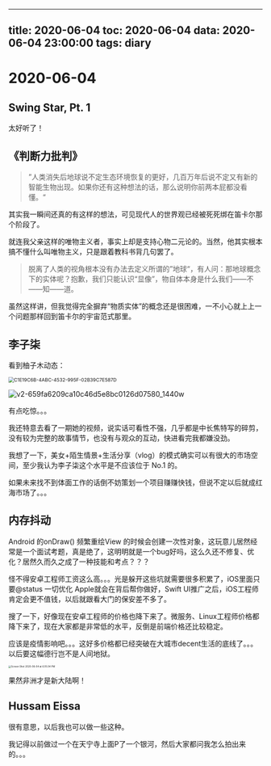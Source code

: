 
---
title: 2020-06-04
toc: 2020-06-04
data: 2020-06-04 23:00:00
tags: diary
---


# 2020-06-04

## Swing Star, Pt. 1

太好听了！

## 《判断力批判》

> ”人类消失后地球说不定生态环境恢复的更好，几百万年后说不定又有新的智能生物出现。如果你还有这种想法的话，那么说明你前两本屁都没看懂。“



其实我一瞬间还真的有这样的想法，可见现代人的世界观已经被死死绑在笛卡尔那个阶段了。

就连我父亲这样的唯物主义者，事实上却是支持心物二元论的。当然，他其实根本搞不懂什么叫唯物主义，只是跟着教科书背几句罢了。

> 脱离了人类的视角根本没有办法去定义所谓的”地球“，有人问：那地球概念下的实体呢？抱歉，我们只能认识“显像”，物自体本身是什么我们——不——知——道。



虽然这样讲，但我觉得完全摒弃“物质实体”的概念还是很困难，一不小心就上上一个问题那样回到笛卡尔的宇宙范式那里。

## 李子柒

看到柚子木动态：

<img src="https://tva1.sinaimg.cn/large/007S8ZIlgy1gfg90v5hrsj30ss0j27la.jpg" alt="C1E19C6B-4ABC-4532-995F-02B39C7E587D" style="zoom: 67%;" />

![v2-659fa6209ca10c46d5e8bc0126d07580_1440w](https://tva1.sinaimg.cn/large/007S8ZIlgy1gfg8yzrat4j30hs06dgly.jpg)

有点吃惊。。。

我还特意去看了一期她的视频，说实话可看性不强，几乎都是中长焦特写的碎剪，没有较为完整的故事情节，也没有与观众的互动，快进看完我都嫌没劲。

我想了一下，美女+陌生情景+生活分享（vlog）的模式确实可以有很大的市场空间，至少我认为李子柒这个水平是不应该位于 No.1 的。

如果未来找不到体面工作的话倒不妨策划一个项目赚赚快钱，但说不定以后就成红海市场了。。。

## 内存抖动

Android 的onDraw() 频繁重绘View 的时候会创建一次性对象，这玩意儿居然经常是一个面试考题，真是绝了，这明明就是一个bug好吗，这么久还不修复、优化？居然久而久之成了一种技能和考点？？？

怪不得安卓工程师工资这么高。。。光是躲开这些坑就需要很多积累了，iOS里面只要@status 一切优化 Apple就会在背后帮你做好，Swift UI推广之后，iOS工程师肯定会更不值钱，以后就跟看大门的保安差不多了。

搜了一下，好像现在安卓工程师的价格也降下来了。微服务、Linux工程师价格都降下来了，现在大家都是非常低的水平，反倒是前端价格还比较稳定。

应该是疫情影响吧。。。这好多价格都已经突破在大城市decent生活的底线了。。。以后要这幅德行岂不是人间地狱。

<img src="https://tva1.sinaimg.cn/large/007S8ZIlgy1gfgezgr7ubj31g00hoq5d.jpg" alt="Screen Shot 2020-06-04 at 6.05.04 PM" style="zoom:33%;" />

果然非洲才是新大陆啊！

## Hussam Eissa

很有意思，以后我也可以做一些这种。

我记得以前做过一个在天宁寺上面P了一个银河，然后大家都问我怎么拍出来的。。。

